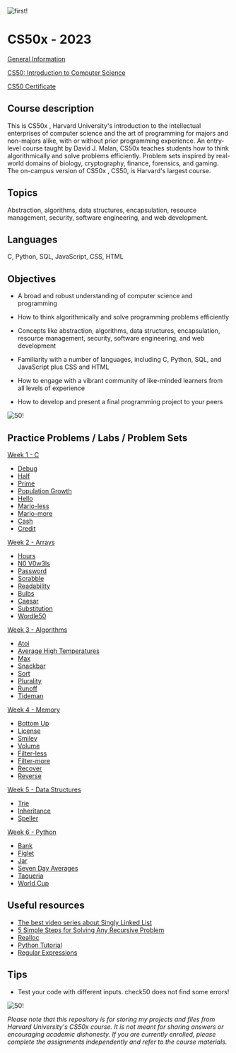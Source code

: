 ![first!](https://www.classcentral.com/report/wp-content/uploads/2022/05/cs50-2023-student-demo.png)
# CS50x - 2023
[General Information](https://pll.harvard.edu/course/cs50-introduction-computer-science)

[CS50: Introduction to Computer Science](https://cs50.harvard.edu/x/2023/)

[CS50 Certificate](https://cs50.harvard.edu/x/2023/certificate/)


## Course description
This is CS50x , Harvard University's introduction to the intellectual enterprises of computer science and the art of programming for majors and non-majors alike, with or without prior programming experience. An entry-level course taught by David J. Malan, CS50x teaches students how to think algorithmically and solve problems efficiently. Problem sets inspired by real-world domains of biology, cryptography, finance, forensics, and gaming. The on-campus version of CS50x , CS50, is Harvard's largest course. 

## Topics
Abstraction, algorithms, data structures, encapsulation, resource management, security, software engineering, and web development. 

## Languages
C, Python, SQL, JavaScript, CSS, HTML

## Objectives
* A broad and robust understanding of computer science and programming

* How to think algorithmically and solve programming problems efficiently

* Concepts like abstraction, algorithms, data structures, encapsulation, resource management, security, software engineering, and web development

* Familiarity with a number of languages, including C, Python, SQL, and JavaScript plus CSS and HTML

* How to engage with a vibrant community of like-minded learners from all levels of experience

* How to develop and present a final programming project to your peers

![50!](https://www.classcentral.com/report/wp-content/uploads/2022/05/cs50-2023-banner-e1673610020393.png)

## Practice Problems / Labs / Problem Sets
[Week 1 - C](https://cs50.harvard.edu/x/2023/weeks/1/)
 * [Debug](https://cs50.harvard.edu/x/2023/problems/1/debug/)
 * [Half](https://cs50.harvard.edu/x/2023/problems/1/half/)
 * [Prime](https://cs50.harvard.edu/x/2023/problems/1/prime/)
 * [Population Growth](https://cs50.harvard.edu/x/2023/labs/1/)
 * [Hello](https://cs50.harvard.edu/x/2023/psets/1/hello/)
 * [Mario-less](https://cs50.harvard.edu/x/2023/psets/1/mario/less/)
 * [Mario-more](https://cs50.harvard.edu/x/2023/psets/1/mario/more/)
 * [Cash](https://cs50.harvard.edu/x/2023/psets/1/cash/)
 * [Credit](https://cs50.harvard.edu/x/2023/psets/1/credit/)

[Week 2 - Arrays](https://cs50.harvard.edu/x/2023/weeks/2/)
 * [Hours](https://cs50.harvard.edu/x/2023/problems/2/hours/)
 * [N0 V0w3ls](https://cs50.harvard.edu/x/2023/problems/2/no-vowels/)
 * [Password](https://cs50.harvard.edu/x/2023/problems/2/password/)
 * [Scrabble](https://cs50.harvard.edu/x/2023/labs/2/)
 * [Readability](https://cs50.harvard.edu/x/2023/psets/2/readability/)
 * [Bulbs](https://cs50.harvard.edu/x/2023/psets/2/bulbs/)
 * [Caesar](https://cs50.harvard.edu/x/2023/psets/2/caesar/)
 * [Substitution](https://cs50.harvard.edu/x/2023/psets/2/substitution/)
 * [Wordle50](https://cs50.harvard.edu/x/2023/psets/2/wordle50/)

[Week 3 - Algorithms](https://cs50.harvard.edu/x/2023/weeks/3/)
 * [Atoi](https://cs50.harvard.edu/x/2023/problems/3/atoi/)
 * [Average High Temperatures](https://cs50.harvard.edu/x/2023/problems/3/temps/)
 * [Max](https://cs50.harvard.edu/x/2023/problems/3/max/)
 * [Snackbar](https://cs50.harvard.edu/x/2023/problems/3/snackbar/)
 * [Sort](https://cs50.harvard.edu/x/2023/labs/3/)
 * [Plurality](https://cs50.harvard.edu/x/2023/psets/3/plurality/)
 * [Runoff](https://cs50.harvard.edu/x/2023/psets/3/runoff/)
 * [Tideman](https://cs50.harvard.edu/x/2023/psets/3/tideman/)

[Week 4 - Memory](https://cs50.harvard.edu/x/2023/weeks/4/)
* [Bottom Up](https://cs50.harvard.edu/x/2023/problems/4/bottomup/)
* [License](https://cs50.harvard.edu/x/2023/problems/4/license/)
* [Smiley](https://cs50.harvard.edu/x/2023/labs/4/smiley/)
* [Volume](https://cs50.harvard.edu/x/2023/labs/4/volume/)
* [Filter-less](https://cs50.harvard.edu/x/2023/psets/4/filter/less/#how-to-submit)
* [Filter-more](https://cs50.harvard.edu/x/2023/psets/4/filter/more/#a-bitmap-more-technical)
* [Recover](https://cs50.harvard.edu/x/2023/psets/4/recover/#background)
* [Reverse](https://cs50.harvard.edu/x/2023/psets/4/reverse/)

[Week 5 - Data Structures](https://cs50.harvard.edu/x/2023/weeks/5/)
* [Trie](https://cs50.harvard.edu/x/2023/problems/5/trie/)
* [Inheritance](https://cs50.harvard.edu/x/2023/labs/5/)
* [Speller](https://cs50.harvard.edu/x/2023/psets/5/speller/)

[Week 6 - Python](https://cs50.harvard.edu/x/2023/weeks/6/)
* [Bank](https://cs50.harvard.edu/x/2023/problems/6/bank/)
* [Figlet](https://cs50.harvard.edu/x/2023/problems/6/figlet/)
* [Jar](https://cs50.harvard.edu/x/2023/problems/6/jar/)
* [Seven Day Averages](https://cs50.harvard.edu/x/2023/problems/6/seven-day-average/)
* [Taqueria](https://cs50.harvard.edu/x/2023/problems/6/taqueria/)
* [World Cup](https://cs50.harvard.edu/x/2023/labs/6/)

## Useful resources
* [The best video series about Singly Linked List](https://www.youtube.com/playlist?list=PLBlnK6fEyqRi3-lvwLGzcaquOs5OBTCww)
* [5 Simple Steps for Solving Any Recursive Problem](https://www.youtube.com/watch?v=ngCos392W4w&ab_channel=Reducible)
* [Realloc](https://www.youtube.com/watch?v=z-MHVnhpf9w&t=2s&ab_channel=Log2Base2%C2%AE)
* [Python Tutorial](https://www.w3schools.com/python/default.asp)
* [Regular Expressions](https://regex101.com/)

## Tips
* Test your code with different inputs. check50 does not find some errors!

![50!](https://miro.medium.com/v2/resize:fit:1400/format:webp/1*IYCifTCCR2ah-79u94Z3wg.png)

*Please note that this repository is for storing my projects and files from Harvard University's CS50x course. It is not meant for sharing answers or encouraging academic dishonesty. If you are currently enrolled, please complete the assignments independently and refer to the course materials.*
